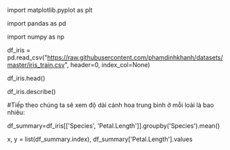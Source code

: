 import matplotlib.pyplot as plt

import pandas as pd

import numpy as np

df_iris = pd.read_csv("https://raw.githubusercontent.com/phamdinhkhanh/datasets/master/iris_train.csv", header=0, index_col=None)

df_iris.head()

df_iris.describe()

#Tiếp theo chúng ta sẽ xem độ dài cánh hoa trung bình ở mỗi loài là bao nhiêu:

df_summary=df_iris[['Species', 'Petal.Length']].groupby('Species').mean()

x, y = list(df_summary.index), df_summary['Petal.Length'].values
